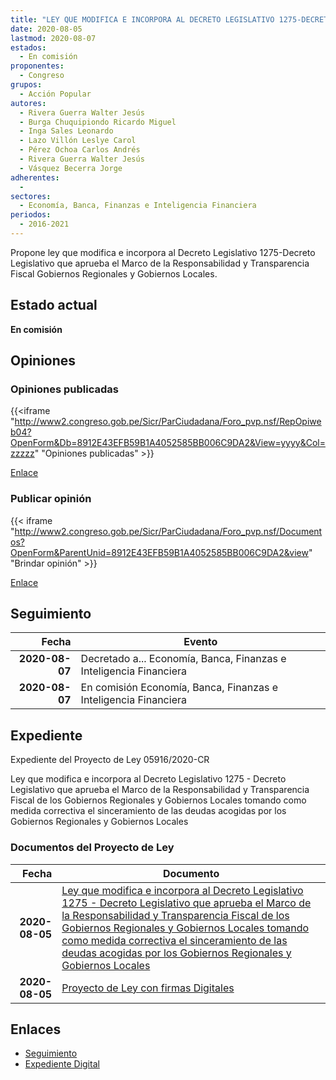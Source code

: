 ```yaml
---
title: "LEY QUE MODIFICA E INCORPORA AL DECRETO LEGISLATIVO 1275-DECRETO LEGISLATIVO QUE APRUEBA EL MARCO DE LA RESPONSABILIDAD Y TRANSPARENCIA FISCAL GOBIERNOS REGIONALES Y GOBIERNOS LOCALES"
date: 2020-08-05
lastmod: 2020-08-07
estados: 
  - En comisión
proponentes: 
  - Congreso
grupos: 
  - Acción Popular
autores: 
  - Rivera Guerra Walter Jesús
  - Burga Chuquipiondo Ricardo Miguel
  - Inga Sales Leonardo
  - Lazo Villón Leslye Carol
  - Pérez Ochoa Carlos Andrés
  - Rivera Guerra Walter Jesús
  - Vásquez Becerra Jorge
adherentes: 
  - 
sectores: 
  - Economía, Banca, Finanzas e Inteligencia Financiera
periodos: 
  - 2016-2021
---
```


Propone ley que modifica e incorpora al Decreto Legislativo 1275-Decreto Legislativo que aprueba el Marco de la Responsabilidad y Transparencia Fiscal Gobiernos Regionales y Gobiernos Locales.


## Estado actual

**En comisión**

## Opiniones

### Opiniones publicadas

{{<iframe "http://www2.congreso.gob.pe/Sicr/ParCiudadana/Foro_pvp.nsf/RepOpiweb04?OpenForm&Db=8912E43EFB59B1A4052585BB006C9DA2&View=yyyy&Col=zzzzz" "Opiniones publicadas" >}}

[Enlace](http://www2.congreso.gob.pe/Sicr/ParCiudadana/Foro_pvp.nsf/RepOpiweb04?OpenForm&Db=8912E43EFB59B1A4052585BB006C9DA2&View=yyyy&Col=zzzzz)
### Publicar opinión

{{< iframe "http://www2.congreso.gob.pe/Sicr/ParCiudadana/Foro_pvp.nsf/Documentos?OpenForm&ParentUnid=8912E43EFB59B1A4052585BB006C9DA2&view" "Brindar opinión" >}}

[Enlace](http://www2.congreso.gob.pe/Sicr/ParCiudadana/Foro_pvp.nsf/Documentos?OpenForm&ParentUnid=8912E43EFB59B1A4052585BB006C9DA2&view)

## Seguimiento

| Fecha | Evento |
|------:|--------|
| **2020-08-07** | Decretado a... Economía, Banca, Finanzas e Inteligencia Financiera|
| **2020-08-07** | En comisión Economía, Banca, Finanzas e Inteligencia Financiera|


## Expediente

Expediente del Proyecto de Ley 05916/2020-CR

Ley que modifica e incorpora al Decreto Legislativo 1275 - Decreto Legislativo que aprueba el Marco de la Responsabilidad y Transparencia Fiscal de los Gobiernos Regionales y Gobiernos Locales tomando como medida correctiva el sinceramiento de las deudas acogidas por los Gobiernos Regionales y Gobiernos Locales


### Documentos del Proyecto de Ley

| Fecha | Documento |
|------:|--------|
| **2020-08-05** | [Ley que modifica e incorpora al Decreto Legislativo 1275 - Decreto Legislativo que aprueba el Marco de la Responsabilidad y Transparencia Fiscal de los Gobiernos Regionales y Gobiernos Locales tomando como medida correctiva el sinceramiento de las deudas acogidas por los Gobiernos Regionales y Gobiernos Locales](http://www.leyes.congreso.gob.pe/Documentos/2016_2021/Proyectos_de_Ley_y_de_Resoluciones_Legislativas/PL05916-20200805.pdf) |
| **2020-08-05** | [Proyecto de Ley con firmas Digitales](http://www.leyes.congreso.gob.pe/Documentos/2016_2021/Proyectos_de_Ley_y_de_Resoluciones_Legislativas/Proyectos_Firmas_digitales/PL05916.pdf) |

## Enlaces 

- [Seguimiento](http://www2.congreso.gob.pe/Sicr/TraDocEstProc/CLProLey2016.nsf/f7fff46988ca05b1052578e100829cc7/92c57c114c9ff191052585bc00024c83?OpenDocument)
- [Expediente Digital](http://www2.congreso.gob.pe/Sicr/TraDocEstProc/CLProLey2016.nsf/f7fff46988ca05b1052578e100829cc7/92c57c114c9ff191052585bc00024c83?OpenDocument&Click=05257FB7005EB655.eb71d0cf91d8294e05256cdf006b5706/$Body/0.1C6C)
